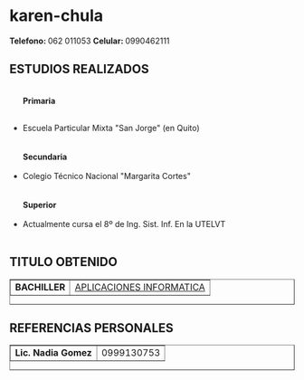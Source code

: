 # karen-chula

<TR><TD><B>Telefono:  </B></TD>
  <TD>062 011053</TD>  
<TR><TD><B>Celular:  </B></TD>
  <TD>0990462111 </TD>  

</TABLE>

<P><b><H2>ESTUDIOS REALIZADOS</H2></b></P>

<UL>

<BR><b>Primaria</b></BR>
 <BR><li>Escuela Particular Mixta "San Jorge" (en Quito)</li></BR>
<BR><b>Secundaria</b></BR>
<BR><li>Colegio Técnico Nacional "Margarita Cortes"</li></BR>
<BR><b>Superior</b></BR>
<BR><li>Actualmente cursa el 8º de Ing. Sist. Inf. En la UTELVT</li></BR>
</UL>

<P><b><H2>TITULO OBTENIDO</H2></b></P>

<TABLE BORDER="1"width="49%" height="45">
<tr><td><b>BACHILLER</b></td><TD> <a href="http://190.152.10.222/download/0802085332_18012013_1851.html">APLICACIONES INFORMATICA</a></td></tr>
</table>

</table>

<P><b><H2><b>REFERENCIAS PERSONALES</H2></b></P>

<TABLE BORDER="1"width="49%" height="45">
<tr><td><b>Lic. Nadia Gomez</b></td><TD>0999130753</td></tr>
</table>

</BODY>
</HTML>
